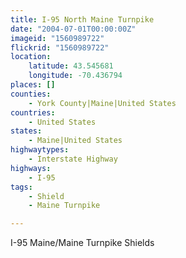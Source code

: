 ```yaml
---
title: I-95 North Maine Turnpike
date: "2004-07-01T00:00:00Z"
imageid: "1560989722"
flickrid: "1560989722"
location:
    latitude: 43.545681
    longitude: -70.436794
places: []
counties:
    - York County|Maine|United States
countries:
    - United States
states:
    - Maine|United States
highwaytypes:
    - Interstate Highway
highways:
    - I-95
tags:
    - Shield
    - Maine Turnpike

---
```

I-95 Maine/Maine Turnpike Shields